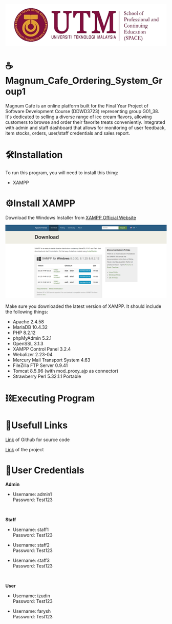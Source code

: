 ![UTM SPACE LOGO](assets/img/readme_pic/utm_space_logo.png)
# **☕Magnum_Cafe_Ordering_System_Group1**

Magnum Cafe is an online platform built for the Final Year Project of Software Development Course (DDWD3723) representing group G01_38. It's dedicated to selling a diverse range of ice cream flavors, allowing customers to browse and order their favorite treats conveniently. Integrated with admin and staff dashboard that allows for monitoring of user feedback, item stocks, orders, user/staff credentials and sales report.

# 🛠️Installation

To run this program, you will need to install this thing:

+ XAMPP

# ⚙️Install XAMPP

Download the Windows Installer from [XAMPP Official Website](https://www.apachefriends.org/download.html)

![XAMPP PAGE](assets/img/readme_pic/xampp_page.png)

Make sure you downloaded the latest version of XAMPP. It should include the following things:

+ Apache 2.4.58
+ MariaDB 10.4.32
+ PHP 8.2.12
+ phpMyAdmin 5.2.1
+ OpenSSL 3.1.3
+ XAMPP Control Panel 3.2.4
+ Webalizer 2.23-04
+ Mercury Mail Transport System 4.63
+ FileZilla FTP Server 0.9.41
+ Tomcat 8.5.96 (with mod_proxy_ajp as connector)
+ Strawberry Perl 5.32.1.1 Portable

# ⛓️Executing Program


# 🔗Usefull Links

[Link](https://github.com/korangg/Magnum_Cafe_Ordering_System_Group1) of Github for source code

[Link](https://magnumcafe.shop/) of the project

# 🔑User Credentials

**Admin**

- Username: admin1  
  Password: Test123

&nbsp;

**Staff**

- Username: staff1  
  Password: Test123

- Username: staff2  
  Password: Test123

- Username: staff3  
  Password: Test123

&nbsp;

**User**

- Username: izudin  
  Password: Test123

- Username: farysh  
  Password: Test123

